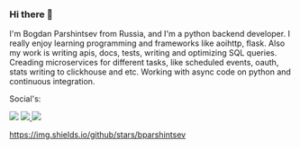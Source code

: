 ### Hi there 👋

I'm Bogdan Parshintsev from Russia, and I'm a python backend developer. I really enjoy learning programming and frameworks like aoihttp, flask. Also my work is writing apis, docs, tests, writing and optimizing SQL queries. Creading microservices for different tasks, like scheduled events, oauth, stats writing to clickhouse and etc. Working with async code on python and continuous integration.

Social's:

<a href="https://t.me/bparshintsev" target="_blank"><img src="https://img.shields.io/badge/Bogdan%20Parshintsev-41454a?&logo=telegram&logoColor=ffffff"></a>
<a href="https://vk.com/bparshintsev" target="_blank">
  <img src="https://img.shields.io/badge/%D0%91%D0%BE%D0%B3%D0%B4%D0%B0%D0%BD%20%D0%9F%D0%B0%D1%80%D1%88%D0%B8%D0%BD%D1%86%D0%B5%D0%B2-4680C2?    logo=vk&logoColor=ffffff">
</a>
<a href="mailto:bparshintsev@bk.ru" target="_blank"><img src="https://img.shields.io/badge/bparshintsev@bk.ru-ea4335?&logo=gmail&logoColor=ffffff"></a>

https://img.shields.io/github/stars/bparshintsev
